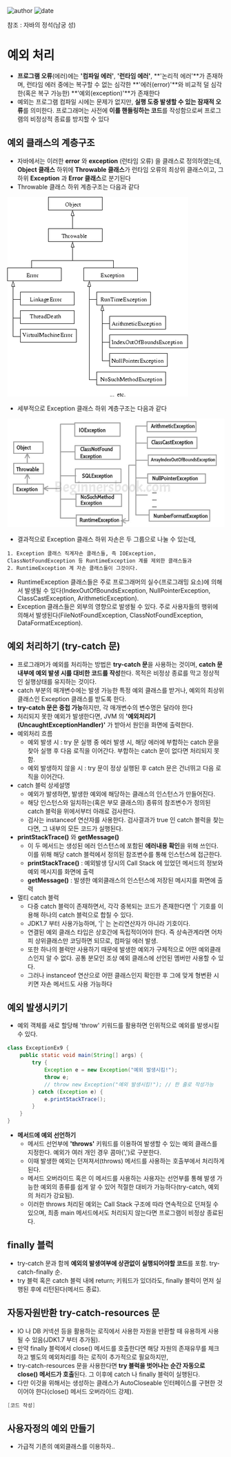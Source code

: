 ﻿![author](https://img.shields.io/badge/author-daesungRa-lightgray.svg?style=flat-square)
![date](https://img.shields.io/badge/date-190421-lightgray.svg?style=flat-square)

참조 : 자바의 정석(남궁 성)

# 예외 처리

- **프로그램 오류**(에러)에는 **'컴파일 에러'**, **'런타임 에러'**, **'논리적 에러'**가 존재하며, 런타임 에러 중에는 복구할 수 없는 심각한 **'에러(error)'**와 비교적 덜 심각한(혹은 복구 가능한) **'예외(exception)'**가 존재한다
- 예외는 프로그램 컴파일 시에는 문제가 없지만, **실행 도중 발생할 수 있는 잠재적 오류**를 의미한다. 프로그래머는 사전에 **이를 핸들링하는 코드**를 작성함으로써 프로그램의 비정상적 종료를 방지할 수 있다

## 예외 클래스의 계층구조

- 자바에서는 이러한 **error** 와 **exception** (런타임 오류) 을 클래스로 정의하였는데, **Object 클래스** 하위에 **Throwable 클래스**가 런타임 오류의 최상위 클래스이고, 그 하위 **Exception** 과 **Error 클래스**로 분기된다
- Throwable 클래스 하위 계층구조는 다음과 같다

![Throwable 하위 계층](https://github.com/daesungRa/MyStudy/blob/master/imgs/java/exception01.png)

- 세부적으로 Exception 클래스 하위 계층구조는 다음과 같다

![Exception 하위 계층](https://github.com/daesungRa/MyStudy/blob/master/imgs/java/exception02.jpg)

- 결과적으로 Exception 클래스 하위 자손은 두 그룹으로 나눌 수 있는데,

```
1. Exception 클래스 직계자손 클래스들, 즉 IOException, ClassNotFoundException 등 RuntimeException 계를 제외한 클래스들과
2. RuntimeException 계 자손 클래스들이 그것이다.
```

- RuntimeException 클래스들은 주로 프로그래머의 실수(프로그래밍 요소)에 의해서 발생될 수 있다(IndexOutOfBoundsException, NullPointerException, ClassCastException, ArithmeticException).
- Exception 클래스들은 외부의 영향으로 발생될 수 있다. 주로 사용자들의 행위에 의해서 발생된다(FileNotFoundException, ClassNotFoundException, DataFormatException).

## 예외 처리하기 (try-catch 문)

- 프로그래머가 예외를 처리하는 방법은 **try-catch 문**을 사용하는 것이며, **catch 문 내부에 예외 발생 시를 대비한 코드를 작성**한다. 목적은 비정상 종료를 막고 정상적인 실행상태를 유지하는 것이다.
- catch 부분의 매개변수에는 발생 가능한 특정 예외 클래스를 받거나, 예외의 최상위 클래스인 Exception 클래스를 받도록 한다.
- **try-catch 문은 중첩 가능**하지만, 각 매개변수의 변수명은 달라야 한다
- 처리되지 못한 예외가 발생한다면, JVM 의 **'예외처리기(UncaughtExceptionHandler)'** 가 받아서 원인을 화면에 출력한다.
- 예외처리 흐름
	* 예외 발생 시 : try 문 실행 중 에러 발생 시, 해당 에러에 부합하는 catch 문을 찾아 실행 후 다음 로직을 이어간다. 부합하는 catch 문이 없다면 처리되지 못함.
	* 예외 발생하지 않을 시 : try 문이 정상 실행된 후 catch 문은 건너뛰고 다음 로직을 이어간다.
- catch 블럭 상세설명
	* 예외가 발생하면, 발생한 예외에 해당하는 클래스의 인스턴스가 만들어진다.
	* 해당 인스턴스와 일치하는(혹은 부모 클래스의) 종류의 참조변수가 정의된 catch 블럭을 위에서부터 아래로 검사한다.
	* 검사는 instanceof 연산자를 사용한다. 검사결과가 true 인 catch 블럭을 찾는다면, 그 내부의 모든 코드가 실행된다.
- **printStackTrace()** 와 **getMessage()**
	* 이 두 메서드는 생성된 에러 인스턴스에 포함된 **에러내용 확인**을 위해 쓰인다. 이를 위해 해당 catch 블럭에서 정의된 참조변수를 통해 인스턴스에 접근한다.
	* **printStackTrace()** : 예외발생 당시의 Call Stack 에 있었던 메서드의 정보와 예외 메시지를 화면에 출력
	* **getMessage()** : 발생한 예외클래스의 인스턴스에 저장된 메시지를 화면에 출력
- 멀티 catch 블럭
	* 다중 catch 블럭이 존재하면서, 각각 중복되는 코드가 존재한다면 '|' 기호를 이용해 하나의 catch 블럭으로 합칠 수 있다.
	* JDK1.7 부터 사용가능하며, '|' 는 논리연산자가 아니라 기호이다.
	* 연결된 예외 클래스 타입은 상호간에 독립적이어야 한다. 즉 상속관계라면 어차피 상위클래스만 코딩하면 되므로, 컴파일 에러 발생.
	* 또한 하나의 블럭만 사용하기 때문에 발생한 예외가 구체적으로 어떤 예외클래스인지 알 수 없다. 공통 분모인 조상 예외 클래스에 선언된 멤버만 사용할 수 있다.
	* 그러나 instanceof 연산으로 어떤 클래스인지 확인한 후 그에 맞게 형변환 시키면 자손 메서드도 사용 가능하다

## 예외 발생시키기

- 예외 객체를 새로 할당해 'throw' 키워드를 활용하면 인위적으로 예외를 발생시킬 수 있다.

```java
class ExceptionEx9 {
	public static void main(String[] args) {
		try {
			Exception e = new Exception("예외 발생시킴!");
			throw e;
			// throw new Exception("예외 발생시킴!"); // 한 줄로 작성가능
		} catch (Exception e) {
			e.printStackTrace();
		}
	}
}
```

- **메서드에 예외 선언하기**
	* 메서드 선언부에 **'throws'** 키워드를 이용하여 발생할 수 있는 예외 클래스를 지정한다. 예외가 여러 개인 경우 콤마(',')로 구분한다.
	* 이때 발생한 예외는 던져져서(throws) 메서드를 사용하는 호출부에서 처리하게 된다.
	* 메서드 오버라이드 혹은 이 메서드를 사용하는 사용자는 선언부를 통해 발생 가능한 예외의 종류를 쉽게 알 수 있어 적절한 대비가 가능하다(try-catch, 예외의 처리가 강요됨).
	* 이러한 throws 처리된 예외는 Call Stack 구조에 따라 연속적으로 던져질 수 있으며, 최종 main 메서드에서도 처리되지 않는다면 프로그램이 비정상 종료된다.

## finally 블럭

- try-catch 문과 함께 **예외의 발생여부에 상관없이 실행되어야할 코드**를 포함. try-catch-finally 순.
- try 블럭 혹은 catch 블럭 내에 return; 키워드가 있더라도, finally 블럭이 먼저 실행된 후에 리턴된다(메서드 종료).

## 자동자원반환 **try-catch-resources** 문

- IO 나 DB 커넥션 등을 활용하는 로직에서 사용한 자원을 반환할 때 유용하게 사용될 수 있음(JDK1.7 부터 추가됨).
- 만약 finally 블럭에서 close() 메서드를 호출한다면 해당 자원의 존재유무를 체크하고 별도의 예외처리를 하는 로직이 추가적으로 필요하지만,
- try-catch-resources 문을 사용한다면 **try 블럭을 벗어나는 순간 자동으로 close() 메서드가 호출**된다. 그 이후에 catch 나 finally 블럭이 실행된다.
- 다만 이것을 위해서는 생성하는 클래스가 AutoCloseable 인터페이스를 구현한 것이어야 한다(close() 메서드 오버라이드 강제).

```JAVA
[코드 작성]
```

## 사용자정의 예외 만들기

- 가급적 기존의 예외클래스를 이용하자..







